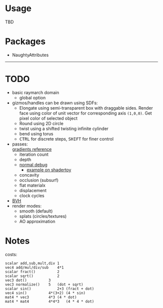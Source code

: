 # Usage

TBD

# Packages

- NaughtyAttributes

---

# TODO

- basic raymarch domain
  - global option
- gizmos/handles can be drawn using SDFs:
  - Elongate using semi-transparent box with draggable sides. Render face using color of unit vector for corresponding axis `(1,0,0)`. Get pixel color of selected object 
  - Round using 2D circle
  - twist using a shifted twisting infinite cylinder
  - bend using torus
  - <kbd>CTRL</kbd> for discrete steps, <kbd>SHIFT</kbd> for finer control
- passes:  
  [gradients reference](https://www.andrewnoske.com/wiki/Code_-_heatmaps_and_color_gradients)
  - iteration count
  - depth
  - [normal debug](https://www.falloutsoftware.com/tutorials/gl/normal-map.html)
    - [example on shadertoy](https://www.shadertoy.com/view/XsfXDr)
  - concavity
  - occlusion (subsurf)
  - flat materialx
  - displacement
  - clock cycles
- [BVH](https://iquilezles.org/www/articles/sdfbounding/sdfbounding.htm)
- render modes:
  - smooth (default)
  - splats (circles/textures)
  - AO approximation

# Notes

costs:
```
scalar add,sub,mult,div	1
vec4 add/mul/div/sub	4*1
scalar fract()	        2
scalar sqrt()	        2
vec3 dot()	        3
vec3 normalize()	5	(dot + sqrt)
scalar sin()	        2+3	(fract + dot)
vec4 sin()	        4*(3+2)	(4 * sin)
mat4 * vec3	        4*3	(4 * dot)
mat4 * mat4	        4*4*3	(4 * 4 * dot)
```